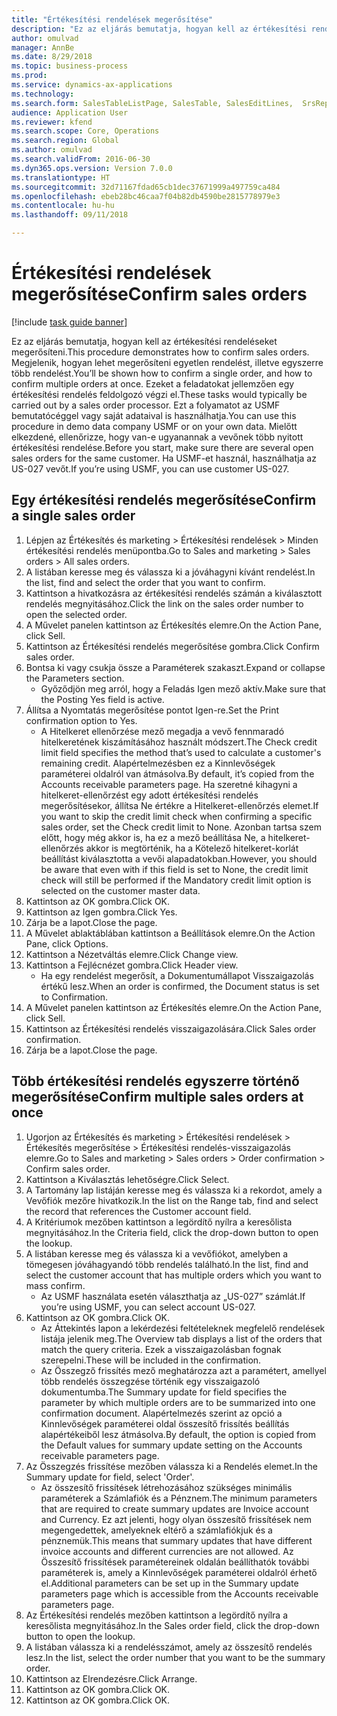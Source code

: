```yaml
--- 
title: "Értékesítési rendelések megerősítése"
description: "Ez az eljárás bemutatja, hogyan kell az értékesítési rendeléseket megerősíteni."
author: omulvad
manager: AnnBe
ms.date: 8/29/2018
ms.topic: business-process
ms.prod: 
ms.service: dynamics-ax-applications
ms.technology: 
ms.search.form: SalesTableListPage, SalesTable, SalesEditLines,  SrsReportViewerForm, CustConfirmJournal, SysQueryForm, SysQueryFieldLookUp, SysLookup, SalesParmIdLookup
audience: Application User
ms.reviewer: kfend
ms.search.scope: Core, Operations
ms.search.region: Global
ms.author: omulvad
ms.search.validFrom: 2016-06-30
ms.dyn365.ops.version: Version 7.0.0
ms.translationtype: HT
ms.sourcegitcommit: 32d71167fdad65cb1dec37671999a497759ca484
ms.openlocfilehash: ebeb28bc46caa7f04b82db4590be2815778979e3
ms.contentlocale: hu-hu
ms.lasthandoff: 09/11/2018

---
```

# <a name="confirm-sales-orders"></a><span data-ttu-id="7466e-103">Értékesítési rendelések megerősítése</span><span class="sxs-lookup"><span data-stu-id="7466e-103">Confirm sales orders</span></span>

[!include [task guide banner](../../includes/task-guide-banner.md)]

<span data-ttu-id="7466e-104">Ez az eljárás bemutatja, hogyan kell az értékesítési rendeléseket megerősíteni.</span><span class="sxs-lookup"><span data-stu-id="7466e-104">This procedure demonstrates how to confirm sales orders.</span></span> <span data-ttu-id="7466e-105">Megjelenik, hogyan lehet megerősíteni egyetlen rendelést, illetve egyszerre több rendelést.</span><span class="sxs-lookup"><span data-stu-id="7466e-105">You’ll be shown how to confirm a single order, and how to confirm multiple orders at once.</span></span> <span data-ttu-id="7466e-106">Ezeket a feladatokat jellemzően egy értékesítési rendelés feldolgozó végzi el.</span><span class="sxs-lookup"><span data-stu-id="7466e-106">These tasks would typically be carried out by a sales order processor.</span></span> <span data-ttu-id="7466e-107">Ezt a folyamatot az USMF bemutatócéggel vagy saját adataival is használhatja.</span><span class="sxs-lookup"><span data-stu-id="7466e-107">You can use this procedure in demo data company USMF or on your own data.</span></span> <span data-ttu-id="7466e-108">Mielőtt elkezdené, ellenőrizze, hogy van-e ugyanannak a vevőnek több nyitott értékesítési rendelése.</span><span class="sxs-lookup"><span data-stu-id="7466e-108">Before you start, make sure there are several open sales orders for the same customer.</span></span> <span data-ttu-id="7466e-109">Ha USMF-et használ, használhatja az US-027 vevőt.</span><span class="sxs-lookup"><span data-stu-id="7466e-109">If you’re using USMF, you can use customer US-027.</span></span>


## <a name="confirm-a-single-sales-order"></a><span data-ttu-id="7466e-110">Egy értékesítési rendelés megerősítése</span><span class="sxs-lookup"><span data-stu-id="7466e-110">Confirm a single sales order</span></span>
1. <span data-ttu-id="7466e-111">Lépjen az Értékesítés és marketing > Értékesítési rendelések > Minden értékesítési rendelés menüpontba.</span><span class="sxs-lookup"><span data-stu-id="7466e-111">Go to Sales and marketing > Sales orders > All sales orders.</span></span>
2. <span data-ttu-id="7466e-112">A listában keresse meg és válassza ki a jóváhagyni kívánt rendelést.</span><span class="sxs-lookup"><span data-stu-id="7466e-112">In the list, find and select the order that you want to confirm.</span></span>
3. <span data-ttu-id="7466e-113">Kattintson a hivatkozásra az értékesítési rendelés számán a kiválasztott rendelés megnyitásához.</span><span class="sxs-lookup"><span data-stu-id="7466e-113">Click the link on the sales order number to open the selected order.</span></span>
4. <span data-ttu-id="7466e-114">A Művelet panelen kattintson az Értékesítés elemre.</span><span class="sxs-lookup"><span data-stu-id="7466e-114">On the Action Pane, click Sell.</span></span>
5. <span data-ttu-id="7466e-115">Kattintson az Értékesítési rendelés megerősítése gombra.</span><span class="sxs-lookup"><span data-stu-id="7466e-115">Click Confirm sales order.</span></span>
6. <span data-ttu-id="7466e-116">Bontsa ki vagy csukja össze a Paraméterek szakaszt.</span><span class="sxs-lookup"><span data-stu-id="7466e-116">Expand or collapse the Parameters section.</span></span>
    * <span data-ttu-id="7466e-117">Győződjön meg arról, hogy a Feladás Igen mező aktív.</span><span class="sxs-lookup"><span data-stu-id="7466e-117">Make sure that the Posting Yes field is active.</span></span>  
7. <span data-ttu-id="7466e-118">Állítsa a Nyomtatás megerősítése pontot Igen-re.</span><span class="sxs-lookup"><span data-stu-id="7466e-118">Set the Print confirmation option to Yes.</span></span>
    * <span data-ttu-id="7466e-119">A Hitelkeret ellenőrzése mező megadja a vevő fennmaradó hitelkeretének kiszámításához használt módszert.</span><span class="sxs-lookup"><span data-stu-id="7466e-119">The Check credit limit field specifies the method that’s used to calculate a customer's remaining credit.</span></span> <span data-ttu-id="7466e-120">Alapértelmezésben ez a Kinnlevőségek paraméterei oldalról van átmásolva.</span><span class="sxs-lookup"><span data-stu-id="7466e-120">By default, it’s copied from the Accounts receivable parameters page.</span></span> <span data-ttu-id="7466e-121">Ha szeretné kihagyni a hitelkeret-ellenőrzést egy adott értékesítési rendelés megerősítésekor, állítsa Ne értékre a Hitelkeret-ellenőrzés elemet.</span><span class="sxs-lookup"><span data-stu-id="7466e-121">If you want to skip the credit limit check when confirming a specific sales order, set the Check credit limit to None.</span></span> <span data-ttu-id="7466e-122">Azonban tartsa szem előtt, hogy még akkor is, ha ez a mező beállítása Ne, a hitelkeret-ellenőrzés akkor is megtörténik, ha a Kötelező hitelkeret-korlát beállítást kiválasztotta a vevői alapadatokban.</span><span class="sxs-lookup"><span data-stu-id="7466e-122">However, you should be aware that even with if this field is set to None, the credit limit check will still be performed if the Mandatory credit limit option is selected on the customer master data.</span></span>  
8. <span data-ttu-id="7466e-123">Kattintson az OK gombra.</span><span class="sxs-lookup"><span data-stu-id="7466e-123">Click OK.</span></span>
9. <span data-ttu-id="7466e-124">Kattintson az Igen gombra.</span><span class="sxs-lookup"><span data-stu-id="7466e-124">Click Yes.</span></span>
10. <span data-ttu-id="7466e-125">Zárja be a lapot.</span><span class="sxs-lookup"><span data-stu-id="7466e-125">Close the page.</span></span>
11. <span data-ttu-id="7466e-126">A Művelet ablaktáblában kattintson a Beállítások elemre.</span><span class="sxs-lookup"><span data-stu-id="7466e-126">On the Action Pane, click Options.</span></span>
12. <span data-ttu-id="7466e-127">Kattintson a Nézetváltás elemre.</span><span class="sxs-lookup"><span data-stu-id="7466e-127">Click Change view.</span></span>
13. <span data-ttu-id="7466e-128">Kattintson a Fejlécnézet gombra.</span><span class="sxs-lookup"><span data-stu-id="7466e-128">Click Header view.</span></span>
    * <span data-ttu-id="7466e-129">Ha egy rendelést megerősít, a Dokumentumállapot Visszaigazolás értékű lesz.</span><span class="sxs-lookup"><span data-stu-id="7466e-129">When an order is confirmed, the Document status is set to Confirmation.</span></span>  
14. <span data-ttu-id="7466e-130">A Művelet panelen kattintson az Értékesítés elemre.</span><span class="sxs-lookup"><span data-stu-id="7466e-130">On the Action Pane, click Sell.</span></span>
15. <span data-ttu-id="7466e-131">Kattintson az Értékesítési rendelés visszaigazolására.</span><span class="sxs-lookup"><span data-stu-id="7466e-131">Click Sales order confirmation.</span></span>
16. <span data-ttu-id="7466e-132">Zárja be a lapot.</span><span class="sxs-lookup"><span data-stu-id="7466e-132">Close the page.</span></span>

## <a name="confirm-multiple-sales-orders-at-once"></a><span data-ttu-id="7466e-133">Több értékesítési rendelés egyszerre történő megerősítése</span><span class="sxs-lookup"><span data-stu-id="7466e-133">Confirm multiple sales orders at once</span></span>
1. <span data-ttu-id="7466e-134">Ugorjon az Értékesítés és marketing > Értékesítési rendelések > Értékesítés megerősítése > Értékesítési rendelés-visszaigazolás elemre.</span><span class="sxs-lookup"><span data-stu-id="7466e-134">Go to Sales and marketing > Sales orders > Order confirmation > Confirm sales order.</span></span>
2. <span data-ttu-id="7466e-135">Kattintson a Kiválasztás lehetőségre.</span><span class="sxs-lookup"><span data-stu-id="7466e-135">Click Select.</span></span>
3. <span data-ttu-id="7466e-136">A Tartomány lap listáján keresse meg és válassza ki a rekordot, amely a Vevőfiók mezőre hivatkozik.</span><span class="sxs-lookup"><span data-stu-id="7466e-136">In the list on the Range tab, find and select the record that references the Customer account field.</span></span>
4. <span data-ttu-id="7466e-137">A Kritériumok mezőben kattintson a legördítő nyílra a keresőlista megnyitásához.</span><span class="sxs-lookup"><span data-stu-id="7466e-137">In the Criteria field, click the drop-down button to open the lookup.</span></span>
5. <span data-ttu-id="7466e-138">A listában keresse meg és válassza ki a vevőfiókot, amelyben a tömegesen jóváhagyandó több rendelés található.</span><span class="sxs-lookup"><span data-stu-id="7466e-138">In the list, find and select the customer account that has multiple orders which you want to mass confirm.</span></span>
    * <span data-ttu-id="7466e-139">Az USMF használata esetén választhatja az „US-027” számlát.</span><span class="sxs-lookup"><span data-stu-id="7466e-139">If you’re using USMF, you can select account US-027.</span></span>  
6. <span data-ttu-id="7466e-140">Kattintson az OK gombra.</span><span class="sxs-lookup"><span data-stu-id="7466e-140">Click OK.</span></span>
    * <span data-ttu-id="7466e-141">Az Áttekintés lapon a lekérdezési feltételeknek megfelelő rendelések listája jelenik meg.</span><span class="sxs-lookup"><span data-stu-id="7466e-141">The Overview tab displays a list of the orders that match the query criteria.</span></span> <span data-ttu-id="7466e-142">Ezek a visszaigazolásban fognak szerepelni.</span><span class="sxs-lookup"><span data-stu-id="7466e-142">These will be included in the confirmation.</span></span>  
    * <span data-ttu-id="7466e-143">Az Összegző frissítés mező meghatározza azt a paramétert, amellyel több rendelés összegzése történik egy visszaigazoló dokumentumba.</span><span class="sxs-lookup"><span data-stu-id="7466e-143">The Summary update for field specifies the parameter by which multiple orders are to be summarized into one confirmation document.</span></span> <span data-ttu-id="7466e-144">Alapértelmezés szerint az opció a Kinnlevőségek paraméterei oldal összesítő frissítés beállítás alapértékeiből lesz átmásolva.</span><span class="sxs-lookup"><span data-stu-id="7466e-144">By default, the option is copied from the Default values for summary update setting on the Accounts receivable parameters page.</span></span>  
7. <span data-ttu-id="7466e-145">Az Összegzés frissítése mezőben válassza ki a Rendelés elemet.</span><span class="sxs-lookup"><span data-stu-id="7466e-145">In the Summary update for field, select 'Order'.</span></span>
    * <span data-ttu-id="7466e-146">Az összesítő frissítések létrehozásához szükséges minimális paraméterek a Számlafiók és a Pénznem.</span><span class="sxs-lookup"><span data-stu-id="7466e-146">The minimum parameters that are required to create summary updates are Invoice account and Currency.</span></span> <span data-ttu-id="7466e-147">Ez azt jelenti, hogy olyan összesítő frissítések nem megengedettek, amelyeknek eltérő a számlafiókjuk és a pénznemük.</span><span class="sxs-lookup"><span data-stu-id="7466e-147">This means that summary updates that have different invoice accounts and different currencies are not allowed.</span></span> <span data-ttu-id="7466e-148">Az Összesítő frissítések paramétereinek oldalán beállíthatók további paraméterek is, amely a Kinnlevőségek paraméterei oldalról érhető el.</span><span class="sxs-lookup"><span data-stu-id="7466e-148">Additional parameters can be set up in the Summary update parameters page which is accessible from the Accounts receivable parameters page.</span></span>  
8. <span data-ttu-id="7466e-149">Az Értékesítési rendelés mezőben kattintson a legördítő nyílra a keresőlista megnyitásához.</span><span class="sxs-lookup"><span data-stu-id="7466e-149">In the Sales order field, click the drop-down button to open the lookup.</span></span>
9. <span data-ttu-id="7466e-150">A listában válassza ki a rendelésszámot, amely az összesítő rendelés lesz.</span><span class="sxs-lookup"><span data-stu-id="7466e-150">In the list, select the order number that you want to be the summary order.</span></span>
10. <span data-ttu-id="7466e-151">Kattintson az Elrendezésre.</span><span class="sxs-lookup"><span data-stu-id="7466e-151">Click Arrange.</span></span>
11. <span data-ttu-id="7466e-152">Kattintson az OK gombra.</span><span class="sxs-lookup"><span data-stu-id="7466e-152">Click OK.</span></span>
12. <span data-ttu-id="7466e-153">Kattintson az OK gombra.</span><span class="sxs-lookup"><span data-stu-id="7466e-153">Click OK.</span></span>


